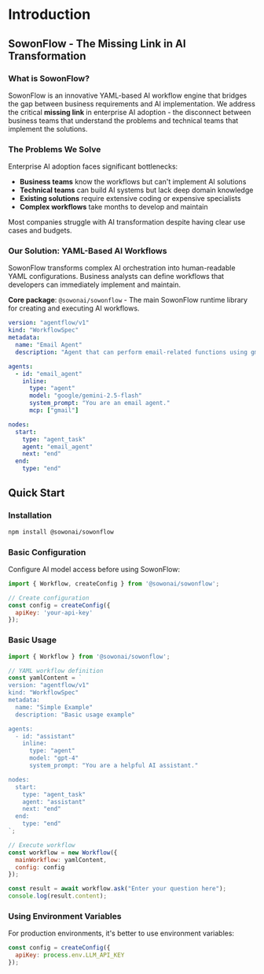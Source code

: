 # Introduction

## SowonFlow - The Missing Link in AI Transformation

### What is SowonFlow?

SowonFlow is an innovative YAML-based AI workflow engine that bridges the gap between business requirements and AI implementation. We address the critical **missing link** in enterprise AI adoption - the disconnect between business teams that understand the problems and technical teams that implement the solutions.

### The Problems We Solve

Enterprise AI adoption faces significant bottlenecks:

* **Business teams** know the workflows but can't implement AI solutions
* **Technical teams** can build AI systems but lack deep domain knowledge
* **Existing solutions** require extensive coding or expensive specialists
* **Complex workflows** take months to develop and maintain

Most companies struggle with AI transformation despite having clear use cases and budgets.

### Our Solution: YAML-Based AI Workflows

SowonFlow transforms complex AI orchestration into human-readable YAML configurations. Business analysts can define workflows that developers can immediately implement and maintain.

**Core package**: `@sowonai/sowonflow` - The main SowonFlow runtime library for creating and executing AI workflows.

```yaml
version: "agentflow/v1"
kind: "WorkflowSpec"
metadata:
  name: "Email Agent"
  description: "Agent that can perform email-related functions using gmail mcp server."

agents:
  - id: "email_agent"
    inline:
      type: "agent"
      model: "google/gemini-2.5-flash"
      system_prompt: "You are an email agent."
      mcp: ["gmail"]

nodes:
  start:
    type: "agent_task"
    agent: "email_agent"
    next: "end"
  end:
    type: "end"
```

## Quick Start

### Installation

```bash
npm install @sowonai/sowonflow
```

### Basic Configuration

Configure AI model access before using SowonFlow:

```javascript
import { Workflow, createConfig } from '@sowonai/sowonflow';

// Create configuration
const config = createConfig({
  apiKey: 'your-api-key'
});
```

### Basic Usage

```javascript
import { Workflow } from '@sowonai/sowonflow';

// YAML workflow definition
const yamlContent = `
version: "agentflow/v1"
kind: "WorkflowSpec"
metadata:
  name: "Simple Example"
  description: "Basic usage example"

agents:
  - id: "assistant"
    inline:
      type: "agent"
      model: "gpt-4"
      system_prompt: "You are a helpful AI assistant."

nodes:
  start:
    type: "agent_task"
    agent: "assistant"
    next: "end"
  end:
    type: "end"
`;

// Execute workflow
const workflow = new Workflow({
  mainWorkflow: yamlContent,
  config: config
});

const result = await workflow.ask("Enter your question here");
console.log(result.content);
```

### Using Environment Variables

For production environments, it's better to use environment variables:

```javascript
const config = createConfig({
  apiKey: process.env.LLM_API_KEY
});
```